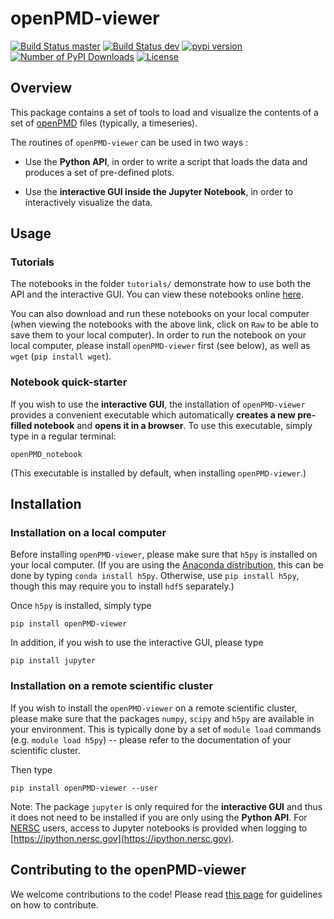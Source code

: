 # openPMD-viewer

[![Build Status master](https://img.shields.io/travis/openPMD/openPMD-viewer/master.svg?label=master)](https://travis-ci.org/openPMD/openPMD-viewer/branches)
[![Build Status dev](https://img.shields.io/travis/openPMD/openPMD-viewer/dev.svg?label=dev)](https://travis-ci.org/openPMD/openPMD-viewer/branches)
[![pypi version](https://img.shields.io/pypi/v/openPMD-viewer.svg)](https://pypi.python.org/pypi/openPMD-viewer)
[![Number of PyPI Downloads](https://img.shields.io/pypi/dm/openPMD-viewer.svg)](https://pypi.python.org/pypi/openPMD-viewer)
[![License](https://img.shields.io/pypi/l/openPMD-viewer.svg)](LICENSE.txt)

## Overview

This package contains a set of tools to load and visualize the
contents of a set of [openPMD](http://www.openpmd.org/#/start) files
(typically, a timeseries).

The routines of `openPMD-viewer` can be used in two ways :

- Use the **Python API**, in order to write a script that loads the
  data and produces a set of pre-defined plots.

- Use the **interactive GUI inside the Jupyter Notebook**, in order to interactively
visualize the data.

## Usage

### Tutorials

The notebooks in the folder `tutorials/` demonstrate how to use both
the API and the interactive GUI. You can view these notebooks online
[here](https://github.com/openPMD/openPMD-viewer/tree/master/tutorials).

You can also download and run these notebooks on your local computer
(when viewing the notebooks with the above link, click on `Raw` to be able to
save them to your local computer). In order to run the notebook on
your local computer, please install `openPMD-viewer` first (see
below), as well as `wget` (`pip install wget`).

### Notebook quick-starter

If you wish to use the **interactive GUI**, the installation of
`openPMD-viewer` provides a convenient executable which automatically
**creates a new pre-filled notebook** and **opens it in a
browser**. To use this executable, simply type in a regular terminal:

`openPMD_notebook`

(This executable is installed by default, when installing `openPMD-viewer`.)

## Installation

### Installation on a local computer

Before installing `openPMD-viewer`, please make sure that `h5py` is
installed on your local computer. (If you are using the [Anaconda
distribution](https://www.continuum.io/downloads), this can be done by
typing `conda install h5py`. Otherwise, use `pip install h5py`, though
this may require you to install `hdf5` separately.)

Once `h5py` is installed, simply type
```
pip install openPMD-viewer
```

In addition, if you wish to use the interactive GUI, please type
```
pip install jupyter
```

### Installation on a remote scientific cluster

If you wish to install the `openPMD-viewer` on a remote scientific
cluster, please make sure that the packages `numpy`, `scipy` and `h5py`
are available in your environment. This is typically done by a set of
`module load` commands (e.g. `module load h5py`) -- please refer to
the documentation of your scientific cluster.

Then type
```
pip install openPMD-viewer --user
```

Note: The package `jupyter` is only required for the **interactive
GUI** and thus it does not need to be installed if you are only using
the **Python API**.  For [NERSC](http://www.nersc.gov/) users, access to Jupyter
notebooks is provided when logging to
[https://ipython.nersc.gov](https://ipython.nersc.gov).

## Contributing to the openPMD-viewer

We welcome contributions to the code! Please read [this page](https://github.com/openPMD/openPMD-viewer/blob/master/CONTRIBUTING.md) for
guidelines on how to contribute.
